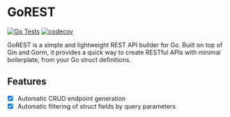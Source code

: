 # GoREST

[![Go Tests](https://github.com/LeoTurnell-Ritson/gorest/actions/workflows/go-tests.yml/badge.svg)](https://github.com/LeoTurnell-Ritson/gorest/actions/workflows/go-tests.yml)
[![codecov](https://codecov.io/gh/LeoTurnell-Ritson/gorest/graph/badge.svg?token=5JNQSV243V)](https://codecov.io/gh/LeoTurnell-Ritson/gorest)

GoREST is a simple and lightweight REST API builder for Go. Built on top of Gin and Gorm, it provides a quick way to create RESTful APIs with minimal boilerplate, from your Go struct definitions.

## Features

- [x] Automatic CRUD endpoint generation
- [x] Automatic filtering of struct fields by query parameters
